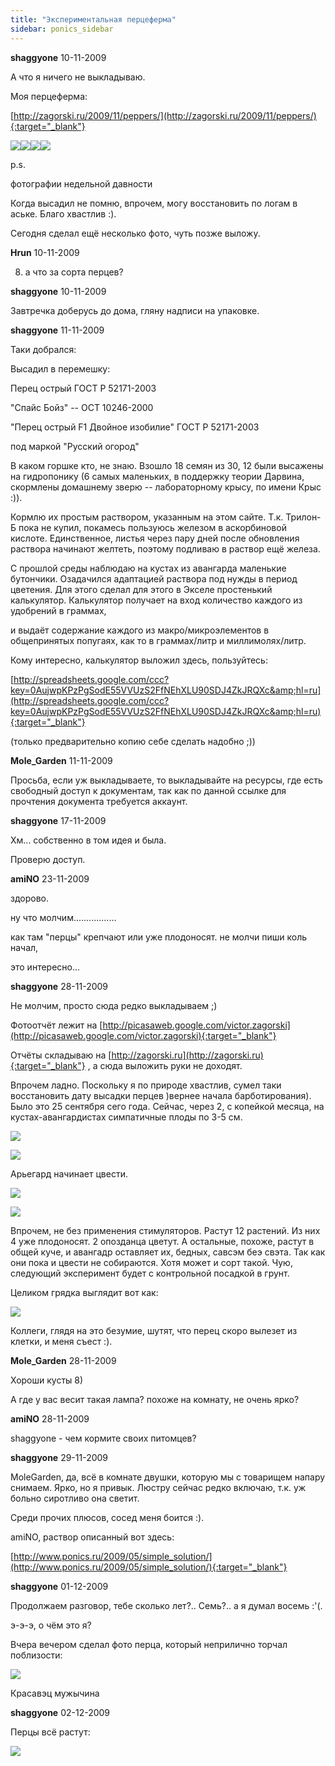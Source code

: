```yaml
---
title: "Экспериментальная перцеферма"
sidebar: ponics_sidebar
---
```


**shaggyone** 10-11-2009

А что я ничего не выкладываю.

Моя перцеферма:

[http://zagorski.ru/2009/11/peppers/](http://zagorski.ru/2009/11/peppers/){:target="_blank"}

![](http://img38.imageshack.us/img38/6748/pict191113499468.th.jpg)![](http://img687.imageshack.us/img687/7394/pict190913449712.th.jpg)![](http://img25.imageshack.us/img25/4633/pict1915135082553529520.th.jpg)![](http://img33.imageshack.us/img33/5756/pict1912135041293535173.th.jpg)

p.s.

фотографии недельной давности

Когда высадил не помню, впрочем, могу восстановить по логам в аське. Благо хвастлив :).

Сегодня сделал ещё несколько фото, чуть позже выложу.


**Hrun** 10-11-2009

 8) а что за сорта перцев?


**shaggyone** 10-11-2009

Завтречка доберусь до дома, гляну надписи на упаковке.


**shaggyone** 11-11-2009

Таки добрался:

Высадил в перемешку: 

Перец острый ГОСТ Р 52171-2003

"Спайс Бойз" -- ОСТ 10246-2000

"Перец острый F1 Двойное изобилие" ГОСТ Р 52171-2003

под маркой "Русский огород"

В каком горшке кто, не знаю. Взошло 18 семян из 30, 12 были высажены на гидропонику (6 самых маленьких, в поддержку теории Дарвина, скормлены домашнему зверю -- лабораторному крысу, по имени Крыс :)).

Кормлю их простым раствором, указанным на этом сайте. Т.к. Трилон-Б пока не купил, покамесь пользуюсь железом в аскорбиновой кислоте. Единственное, листья через пару дней после обновления раствора начинают желтеть, поэтому подливаю в раствор ещё железа.

С прошлой среды наблюдаю на кустах из авангарда маленькие бутончики. Озадачился адаптацией раствора под нужды в период цветения. Для этого сделал для этого в Экселе простенький калькулятор. Калькулятор получает на вход количество каждого из удобрений в граммах,

и выдаёт содержание каждого из макро/микроэлементов в общепринятых попугаях, как то в граммах/литр и миллимолях/литр.

Кому интересно, калькулятор выложил здесь, пользуйтесь:

[http://spreadsheets.google.com/ccc?key=0AujwpKPzPgSodE55VVUzS2FfNEhXLU90SDJ4ZkJRQXc&amp;hl=ru](http://spreadsheets.google.com/ccc?key=0AujwpKPzPgSodE55VVUzS2FfNEhXLU90SDJ4ZkJRQXc&amp;hl=ru){:target="_blank"}

(только предварительно копию себе сделать надобно ;))


**Mole_Garden** 11-11-2009

Просьба, если уж выкладываете, то выкладывайте на ресурсы, где есть свободный доступ к документам, так как по данной ссылке для прочтения документа требуется аккаунт.


**shaggyone** 17-11-2009

Хм... собственно в том идея и была.

Проверю доступ.


**amiNO** 23-11-2009

здорово.

ну что молчим.................

как там "перцы" крепчают или уже плодоносят. не молчи пиши коль начал,

это интересно...


**shaggyone** 28-11-2009

Не молчим, просто сюда редко выкладываем ;)

Фотоотчёт лежит на [http://picasaweb.google.com/victor.zagorski](http://picasaweb.google.com/victor.zagorski){:target="_blank"}

Отчёты складываю на [http://zagorski.ru](http://zagorski.ru){:target="_blank"} , а сюда выложить руки не доходят.

Впрочем ладно. Поскольку я по природе хвастлив, сумел таки восстановить дату высадки перцев )вернее начала барботирования). Было это 25 сентября сего года. Сейчас, через 2, с копейкой месяца, на кустах-авангардистах симпатичные плоды по 3-5 см. 

![](http://lh3.ggpht.com/_I-PByFMW9BM/Sw9CATtm_HI/AAAAAAAAA-0/JWYXGd473_s/s288/PICT1947.JPG)

![](http://lh3.ggpht.com/_I-PByFMW9BM/Sw9CA6YEx5I/AAAAAAAAA-4/vk5OX-ykhfg/s288/PICT1948.JPG)

Арьегард начинает цвести.

![](http://lh4.ggpht.com/_I-PByFMW9BM/Sw9CDF18ilI/AAAAAAAAA_I/Q23tHW_y8wk/s288/PICT1952.JPG)

![](http://lh5.ggpht.com/_I-PByFMW9BM/Sw9CDXBwd9I/AAAAAAAAA_M/xgEbeir_9eU/s288/PICT1953.JPG)

Впрочем, не без применения стимуляторов. Растут 12 растений. Из них 4 уже плодоносят. 2 опозданца цветут. А остальные, похоже, растут в общей куче, и авангадр оставляет их, бедных, савсэм беэ свэта. Так как они пока и цвести не собираются. Хотя может и сорт такой. Чую, следующий эксперимент будет с контрольной посадкой в грунт.

Целиком грядка выглядит вот как:

![](http://lh6.ggpht.com/_I-PByFMW9BM/Sw9CB7MPPyI/AAAAAAAAA_A/g0GS7sktSKM/s288/PICT1950.JPG)

Коллеги, глядя на это безумие, шутят, что перец скоро вылезет из клетки, и меня съест :).


**Mole_Garden** 28-11-2009

Хороши кусты 8)

А где у вас весит такая лампа? похоже на комнату, не очень ярко?


**amiNO** 28-11-2009

shaggyone - чем кормите своих питомцев?


**shaggyone** 29-11-2009

MoleGarden, да, всё в комнате двушки, которую мы с товарищем напару снимаем. Ярко, но я привык. Люстру сейчас редко включаю, т.к. уж больно сиротливо она светит.

Среди прочих плюсов, сосед меня боится :).

amiNO, раствор описанный вот здесь:

[http://www.ponics.ru/2009/05/simple_solution/](http://www.ponics.ru/2009/05/simple_solution/){:target="_blank"}


**shaggyone** 01-12-2009

Продолжаем разговор, тебе сколько лет?.. Семь?.. а я думал восемь :&#39;(.

э-э-э, о чём это я?

Вчера вечером сделал фото перца, который неприлично торчал поблизости:

![](http://lh6.ggpht.com/_I-PByFMW9BM/SxSBnpzH36I/AAAAAAAABEE/CqcoTO9gWYM/s320/PICT1968.JPG)

Красавэц мужычина


**shaggyone** 02-12-2009

Перцы всё растут:

![](http://lh5.ggpht.com/_I-PByFMW9BM/SxXEl1eUVhI/AAAAAAAABFk/j_lTdTWhyas/s400/PICT1971.JPG)


